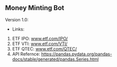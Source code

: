 ## Money Minting Bot 
Version 1.0:

* Links:
1. ETF IPO: www.etf.com/IPO/
2. ETF VTI: www.etf.com/VTI/
3. ETF QTEC: www.etf.com/QTEC/
4. API Refernce: https://pandas.pydata.org/pandas-docs/stable/generated/pandas.Series.html

